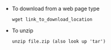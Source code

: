 
- To download from a web page type

  ~~~terminal
  wget link_to_download_location
  ~~~

- To unzip

  ~~~terminal
  unzip file.zip (also look up 'tar')
  ~~~


